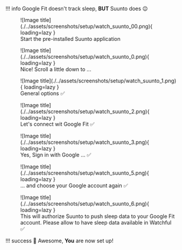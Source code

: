 <!-- prettier-ignore-start -->
!!! info 
    Google Fit doesn't track sleep, **BUT** Suunto does :wink:
<!-- prettier-ignore-end -->

<figure markdown>
![Image title](./../assets/screenshots/setup/watch_suunto_00.png){ loading=lazy }
  <figcaption> Start the pre-installed Suunto application </figcaption>
</figure>

<figure markdown>
![Image title](./../assets/screenshots/setup/watch_suunto_0.png){ loading=lazy }
  <figcaption> Nice! Scroll a little down to ...  </figcaption>
</figure>

<figure markdown>
![Image title](./../assets/screenshots/setup/watch_suunto_1.png){ loading=lazy }
  <figcaption> General options ✅ </figcaption>
</figure>

<figure markdown>
![Image title](./../assets/screenshots/setup/watch_suunto_2.png){ loading=lazy }
  <figcaption> Let's connect wit Google Fit ✅ </figcaption>
</figure>

<figure markdown>
![Image title](./../assets/screenshots/setup/watch_suunto_3.png){ loading=lazy }
  <figcaption> Yes, Sign in with Google ...  ✅ </figcaption>
</figure>

<figure markdown>
![Image title](./../assets/screenshots/setup/watch_suunto_5.png){ loading=lazy }
  <figcaption> ... and choose your Google account again ✅ </figcaption>
</figure>

<figure markdown>
![Image title](./../assets/screenshots/setup/watch_suunto_6.png){ loading=lazy }
  <figcaption> This will authorize Suunto to push sleep data to your Google Fit account. Please allow to have sleep data available in Watchful ✅ </figcaption>
</figure>

<!-- prettier-ignore-start -->
!!! success
    :tada: Awesome, **You** are now set up!
<!-- prettier-ignore-end -->
